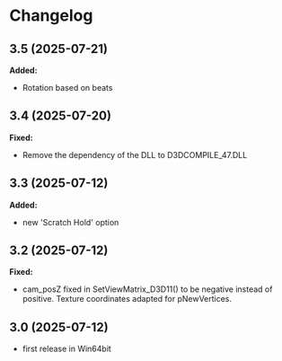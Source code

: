 # Changelog

## 3.5 (2025-07-21)

**Added:**
- Rotation based on beats

## 3.4 (2025-07-20)

**Fixed:**
- Remove the dependency of the DLL to D3DCOMPILE_47.DLL
  
## 3.3 (2025-07-12)

**Added:**
- new 'Scratch Hold' option

## 3.2 (2025-07-12)

**Fixed:**
- cam_posZ fixed in SetViewMatrix_D3D11() to be negative instead of positive. Texture coordinates adapted for pNewVertices.

## 3.0 (2025-07-12)
- first release in Win64bit
